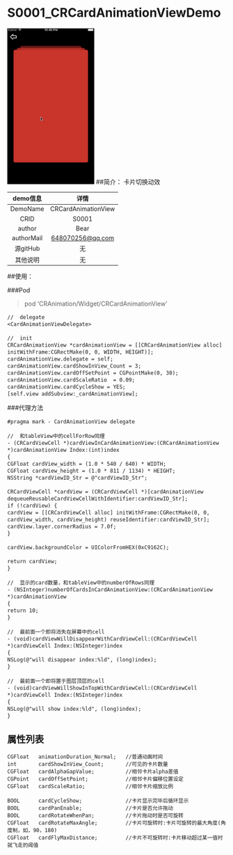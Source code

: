 # S0001_CRCardAnimationViewDemo
<img src="CRCardAnimationViewDemoVC.gif" width=200 />
##简介：
卡片切换动效

| demo信息    | 详情                  |
|:-----------:|:---------------------:|
| DemoName    | CRCardAnimationView   |
| CRID        | S0001                 |
| author      | Bear                  |
| authorMail  | 648070256@qq.com      |
| 源gitHub    | 无                    |
| 其他说明    | 无                    |

##使用：

###Pod
>pod ‘CRAnimation/Widget/CRCardAnimationView’

```
//  delegate
<CardAnimationViewDelegate>

//  init
CRCardAnimationView *cardAnimationView = [[CRCardAnimationView alloc] initWithFrame:CGRectMake(0, 0, WIDTH, HEIGHT)];
cardAnimationView.delegate = self;
cardAnimationView.cardShowInView_Count = 3;
cardAnimationView.cardOffSetPoint = CGPointMake(0, 30);
cardAnimationView.cardScaleRatio  = 0.09;
cardAnimationView.cardCycleShow = YES;
[self.view addSubview:_cardAnimationView];
```

###代理方法
```
#pragma mark - CardAnimationView delegate

//  和tableView中的cellForRow同理
- (CRCardViewCell *)cardViewInCardAnimationView:(CRCardAnimationView *)cardAnimationView Index:(int)index
{
CGFloat cardView_width = (1.0 * 540 / 640) * WIDTH;
CGFloat cardView_height = (1.0 * 811 / 1134) * HEIGHT;
NSString *cardViewID_Str = @"cardViewID_Str";

CRCardViewCell *cardView = (CRCardViewCell *)[cardAnimationView dequeueReusableCardViewCellWithIdentifier:cardViewID_Str];
if (!cardView) {
cardView = [[CRCardViewCell alloc] initWithFrame:CGRectMake(0, 0, cardView_width, cardView_height) reuseIdentifier:cardViewID_Str];
cardView.layer.cornerRadius = 7.0f;
}

cardView.backgroundColor = UIColorFromHEX(0xC9162C);

return cardView;
}

//  显示的card数量，和tableView中的numberOfRows同理
- (NSInteger)numberOfCardsInCardAnimationView:(CRCardAnimationView *)cardAnimationView
{
return 10;
}

//  最前面一个即将消失在屏幕中的cell
- (void)cardViewWillDisappearWithCardViewCell:(CRCardViewCell *)cardViewCell Index:(NSInteger)index
{
NSLog(@"will disappear index:%ld", (long)index);
}

//  最前面一个即将置于图层顶层的cell
- (void)cardViewWillShowInTopWithCardViewCell:(CRCardViewCell *)cardViewCell Index:(NSInteger)index
{
NSLog(@"will show index:%ld", (long)index);
}

```

## 属性列表
```
CGFloat   animationDuration_Normal;   //普通动画时间
int       cardShowInView_Count;       //可见的卡片数量
CGFloat   cardAlphaGapValue;          //相邻卡片alpha差值
CGPoint   cardOffSetPoint;            //相邻卡片偏移位置设定
CGFloat   cardScaleRatio;             //相邻卡片缩放比例

BOOL      cardCycleShow;              //卡片显示完毕后循环显示
BOOL      cardPanEnable;              //卡片是否允许拖动
BOOL      cardRotateWhenPan;          //卡片拖动时是否可旋转
CGFloat   cardRotateMaxAngle;         //卡片可旋转时:卡片可旋转的最大角度(角度制，如，90，180)
CGFloat   cardFlyMaxDistance;         //卡片不可旋转时:卡片移动超过某一值时就飞走的阈值
```
